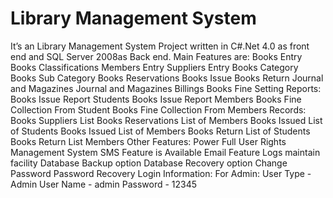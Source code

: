 # Library Management System
 It’s an Library Management System Project written in C#.Net 4.0 as front end and SQL Server 2008as Back end.  Main Features are: Books Entry Books Classifications Members Entry Suppliers Entry Books Category Books Sub Category Books Reservations Books Issue Books Return Journal and Magazines Journal and Magazines Billings Books Fine Setting  Reports: Books Issue Report Students Books Issue Report Members Books Fine Collection From Student Books Fine Collection From Members  Records: Books Suppliers List Books Reservations List of Members Books Issued List of Students Books Issued List of Members Books Return List of Students Books Return List Members  Other Features: Power Full User Rights Management System SMS Feature is Available Email Feature Logs maintain facility Database Backup option Database Recovery option Change Password Password Recovery  Login Information: For Admin: User Type - Admin User Name - admin Password - 12345
